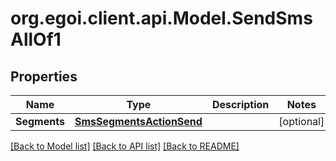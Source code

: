 
# org.egoi.client.api.Model.SendSmsAllOf1

## Properties

Name | Type | Description | Notes
------------ | ------------- | ------------- | -------------
**Segments** | [**SmsSegmentsActionSend**](SmsSegmentsActionSend.md) |  | [optional] 

[[Back to Model list]](../README.md#documentation-for-models)
[[Back to API list]](../README.md#documentation-for-api-endpoints)
[[Back to README]](../README.md)

